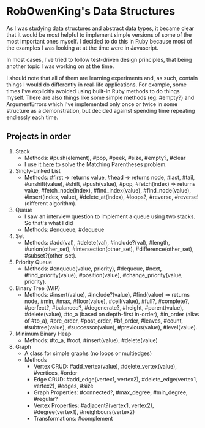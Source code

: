 # RobOwenKing's Data Structures

As I was studying data structures and abstract data types, it became clear that it would be most helpful to implement simple versions of some of the most important ones myself. I decided to do this in Ruby because most of the examples I was looking at at the time were in Javascript.

In most cases, I've tried to follow test-driven design principles, that being another topic I was working on at the time.

I should note that all of them are learning experiments and, as such, contain things I would do differently in real-life applications. For example, some times I've explicitly avoided using built-in Ruby methods to do things myself. There are also things like some simple methods (eg: #empty?) and ArgumentErrors which I've implemented only once or twice in some structure as a demonstration, but decided against spending time repeating endlessly each time.

## Projects in order
1. Stack
    - Methods: #push(element), #pop, #peek, #size, #empty?, #clear
    - I use it [here](https://github.com/RobOwenKing/code_kata/blob/master/string_methods/parentheses.rb) to solve the Matching Parentheses problem.
2. Singly-Linked List
    - Methods: #first => returns value, #head => returns node, #last, #tail, #unshift(value), #shift, #push(value), #pop, #fetch(index) => returns value, #fetch_node(index), #find_index(value), #find_node(value), #insert(index, value), #delete_at(index), #loops?, #reverse, #reverse! (different algorithm).
3. Queue
    - I saw an interview question to implement a queue using two stacks. So that's what I did
    - Methods: #enqueue, #dequeue
4. Set
    - Methods: #add(val), #delete(val), #include?(val), #length, #union(other_set), #intersection(other_set), #difference(other_set), #subset?(other_set).
5. Priority Queue
    - Methods: #enqueue(value, priority), #dequeue, #next, #find_priority(value), #position(value), #change_priority(value, priority).
6. Binary Tree (WIP)
    - Methods: #insert(value), #include?(value), #find(value) => returns node, #min, #max, #floor(value), #ceil(value), #full?, #complete?, #perfect?, #balanced?, #degenerate?, #height, #parent(value), #delete(value), #to_a (based on depth-first in-order), #in_order (alias of #to_a), #pre_order, #post_order, #bf_order, #leaves, #count, #subtree(value), #successor(value), #previous(value), #level(value).
7. Minimum Binary Heap
    - Methods: #to_a, #root, #insert(value), #delete(value)
8. Graph
    - A class for simple graphs (no loops or multiedges)
    - Methods
        - Vertex CRUD: #add_vertex(value), #delete_vertex(value), #vertices, #order
        - Edge CRUD: #add_edge(vertex1, vertex2), #delete_edge(vertex1, vertex2), #edges, #size
        - Graph Properties: #connected?, #max_degree, #min_degree, #regular?
        - Vertex Properties: #adjacent?(vertex1, vertex2), #degree(vertex1), #neighbours(vertex2)
        - Transformations: #complement
